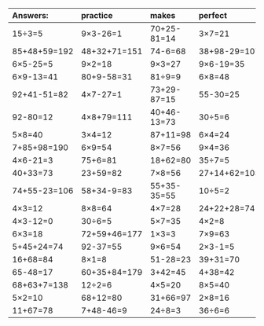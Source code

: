 | Answers: | practice | makes | perfect | ! |
| :--- | :--- | :--- | :--- | :--- |
| 15÷3=5 | 9×3-26=1 | 70+25-81=14 | 3×7=21 | 35+60=95 | 
| 85+48+59=192 | 48+32+71=151 | 74-6=68 | 38+98-29=107 | 3+11=14 | 
| 6×5-25=5 | 9×2=18 | 9×3=27 | 9×6-19=35 | 94+62+69=225 | 
| 6×9-13=41 | 80+9-58=31 | 81÷9=9 | 6×8=48 | 24÷6=4 | 
| 92+41-51=82 | 4×7-27=1 | 73+29-87=15 | 55-30=25 | 94-89=5 | 
| 92-80=12 | 4×8+79=111 | 40+46-13=73 | 30÷5=6 | 94+71+67=232 | 
| 5×8=40 | 3×4=12 | 87+11=98 | 6×4=24 | 65+12+34=111 | 
| 7+85+98=190 | 6×9=54 | 8×7=56 | 9×4=36 | 20÷4=5 | 
| 4×6-21=3 | 75+6=81 | 18+62=80 | 35÷7=5 | 66-51=15 | 
| 40+33=73 | 23+59=82 | 7×8=56 | 27+14+62=103 | 21+19=40 | 
| 74+55-23=106 | 58+34-9=83 | 55+35-35=55 | 10÷5=2 | 88+10=98 | 
| 4×3=12 | 8×8=64 | 4×7=28 | 24+22+28=74 | 8×8+38=102 | 
| 4×3-12=0 | 30÷6=5 | 5×7=35 | 4×2=8 | 9×7=63 | 
| 6×3=18 | 72+59+46=177 | 1×3=3 | 7×9=63 | 21+31=52 | 
| 5+45+24=74 | 92-37=55 | 9×6=54 | 2×3-1=5 | 2+22=24 | 
| 16+68=84 | 8×1=8 | 51-28=23 | 39+31=70 | 7×2=14 | 
| 65-48=17 | 60+35+84=179 | 3+42=45 | 4+38=42 | 3×5=15 | 
| 68+63+7=138 | 12÷2=6 | 4×5=20 | 8×5=40 | 24+76+15=115 | 
| 5×2=10 | 68+12=80 | 31+66=97 | 2×8=16 | 6-2=4 | 
| 11+67=78 | 7+48-46=9 | 24÷8=3 | 36÷6=6 | 7×3=21 | 
